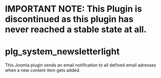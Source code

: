 # IMPORTANT NOTE: This Plugin is discontinued as this plugin has never reached a stable state at all.

# plg_system_newsletterlight
This Joomla plugin sends an email notification to all defined email adresses when a new content item gets added.
